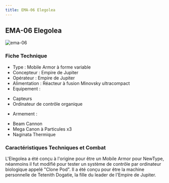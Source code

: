 ```yaml
---
title: EMA-06 Elegolea
---
```


EMA-06 Elegolea
---------------

![ema-06](/images/stories/manga/crossbone/ms/ema-06.jpg) 


### Fiche Technique


- Type : Mobile Armor à forme variable  
- Concepteur : Empire de Jupiter  
- Opérateur : Empire de Jupiter  
- Alimentation : Réacteur à fusion Minovsky ultracompact  
- Equipement : 


* Capteurs
* Ordinateur de contrôle organique


- Armement :


* Beam Cannon
* Mega Canon à Particules x3
* Naginata Thermique


### Caractéristiques Techniques et Combat


L'Elegolea a été conçu à l'origine pour être un Mobile Armor pour NewType, néanmoins il fut modifié pour tester un système de contrôle par ordinateur biologique appelé "Clone Pod". Il a été conçu pour être la machine personnelle de Tetenith Dogatie, la fille du leader de l'Empire de Jupiter. 

